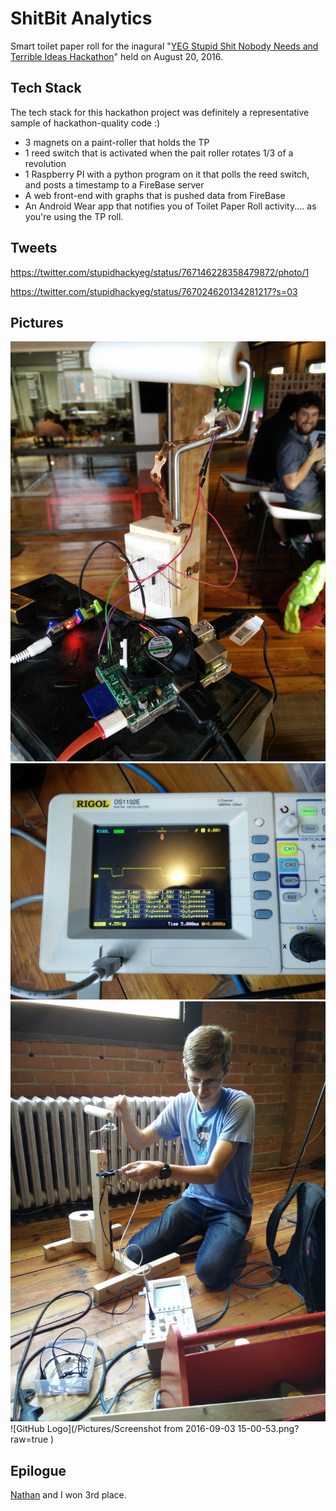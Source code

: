 # ShitBit Analytics
Smart toilet paper roll for the inagural "[YEG Stupid Shit Nobody Needs and Terrible Ideas Hackathon](https://twitter.com/stupidhackyeg)" held on August 20, 2016.

## Tech Stack
The tech stack for this hackathon project was definitely a representative sample of hackathon-quality code :)

* 3 magnets on a paint-roller that holds the TP
* 1 reed switch that is activated when the pait roller rotates 1/3 of a revolution
* 1 Raspberry PI with a python program on it that polls the reed switch, and posts a timestamp to a FireBase server
* A web front-end with graphs that is pushed data from FireBase
* An Android Wear app that notifies you of Toilet Paper Roll activity.... as you're using the TP roll.

## Tweets
https://twitter.com/stupidhackyeg/status/767146228358479872/photo/1

https://twitter.com/stupidhackyeg/status/767024620134281217?s=03

## Pictures
![GitHub Logo](/Pictures/IMG_20160820_153013.jpg?raw=true ) 
![GitHub Logo](/Pictures/IMG_20160820_104638.jpg?raw=true )
![GitHub Logo](/Pictures/IMG_20160820_104648.jpg?raw=true ) 
![GitHub Logo](/Pictures/Screenshot from 2016-09-03 15-00-53.png?raw=true ) 

## Epilogue
[Nathan](https://github.com/eyesniper2) and I won 3rd place.
